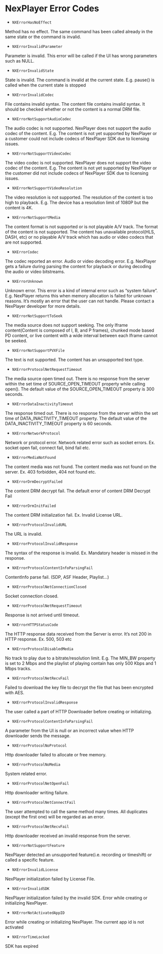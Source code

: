 # NexPlayer Error Codes

* `NXErrorHasNoEffect`

Method has no effect. The same command has been called already in the same state or the command is invalid.

* `NXErrorInvalidParameter`

Parameter is invalid. This error will be called if the UI has wrong parameters such as NULL.

* `NXErrorInvalidState`

State is invalid. The command is invalid at the current state. E.g. pause() is called when the current state is stopped

* `NXErrorInvalidCodec`

File contains invalid syntax. The content file contains invalid syntax. It should be checked whether or not the content is a normal DRM file.

* `NXErrorNotSupportAudioCodec`

The audio codec is not supported. NexPlayer does not support the audio codec of the content. E.g. The content is not yet supported by NexPlayer or a customer could not include codecs of NexPlayer SDK due to licensing issues.

* `NXErrorNotSupportVideoCodec`

The video codec is not supported. NexPlayer does not support the video codec of the content. E.g. The content is not yet supported by NexPlayer or the customer did not include codecs of NexPlayer SDK due to licensing issues.

* `NXErrorNotSupportVideoResolution`

The video resolution is not supported. The resolution of the content is too high to playback. E.g. The device has a resolution limit of 1080P but the content is 4K.

* `NXErrorNotSupportMedia`

The content format is not supported or is not playable A/V track. The format of the content is not supported. The content has unavailable protocol(HLS, DASH, etc) or no playable A/V track which has audio or video codecs that are not supported.

* `NXErrorCodec`

The codec reported an error. Audio or video decoding error. E.g. NexPlayer gets a failure during parsing the content for playback or during decoding the audio or video bitstreams.

* `NXErrorUnknown`

Unknown error. This error is a kind of internal error such as “system failure”. E.g. NexPlayer returns this when memory allocation is failed for unknown reasons. It’s mostly an error that the user can not handle. Please contact a NexPlayer developer for more details.

* `NXErrorNotSupportToSeek`

The media source does not support seeking. The only Iframe content(Content is composed of I, B, and P frames), chunked mode based PD content, or live content with a wide interval between each Iframe cannot be seeked.

* `NXErrorNotSupportPVXFile`

The text is not supported. The content has an unsupported text type.

* `NXErrorProtocolNetRequestTimeout`

The media source open timed out. There is no response from the server within the set time of SOURCE_OPEN_TIMEOUT property while calling open(). The default value of the SOURCE_OPEN_TIMEOUT property is 300 seconds.

* `NXErrorDataInactivityTimeout`

The response timed out. There is no response from the server within the set time of DATA_INACTIVITY_TIMEOUT property. The default value of the DATA_INACTIVITY_TIMEOUT property is 60 seconds.

* `NXErrorNetworkProtocol`

Network or protocol error. Network related error such as socket errors. Ex. socket open fail, connect fail, bind fail etc.

* `NXErrorMediaNotFound`

The content media was not found. The content media was not found on the server. Ex. 403 forbidden, 404 not found etc.

* `NXErrorDrmDecryptFailed`

The content DRM decrypt fail. The default error of content DRM Decrypt Fail

* `NXErrorDrmInitFailed`

The content DRM initialization fail. Ex. Invalid License URL.

* `NXErrorProtocolInvalidURL`

The URL is invalid.

* `NXErrorProtocolInvalidResponse`

The syntax of the response is invalid. Ex. Mandatory header is missed in the response.

* `NXErrorProtocolContentInfoParsingFail`

ContentInfo parse fail. (SDP, ASF Header, Playlist…)

* `NXErrorProtocolNetConnectionClosed`

Socket connection closed.

* `NXErrorProtocolNetRequestTimeout`

Response is not arrived until timeout.

* `NXErrorHTTPStatusCode`

The HTTP response data received from the Server is error. It’s not 200 in HTTP response. Ex. 500, 503 etc

* `NXErrorProtocolDisabledMedia`

No track to play due to a bitrate/resolution limit. E.g. The MIN_BW property is set to 2 Mbps and the playlist of playing contain has only 500 Kbps and 1 Mbps tracks.

* `NXErrorProtocolNetRecvFail`

Failed to download the key file to decrypt the file that has been encrypted with AES.

* `NXErrorProtocolInvalidResponse`

The user called a part of HTTP Downloader before creating or initializing.

* `NXErrorProtocolContentInfoParsingFail`

A parameter from the UI is null or an incorrect value when HTTP downloader sends the message.

* `NXErrorProtocolNoProtocol`

Http downloader failed to allocate or free memory.

* `NXErrorProtocolNoMedia`

System related error.

* `NXErrorProtocolNetOpenFail`

Http downloader writing failure.

* `NXErrorProtocolNetConnectFail`

The user attempted to call the same method many times. All duplicates (except the first one) will be regarded as an error.

* `NXErrorProtocolNetRecvFail`

Http downloader received an invalid response from the server.

* `NXErrorNotSupportFeature`

NexPlayer detected an unsupported feature(i.e. recording or timeshift) or called a specific feature.

* `NXErrorInvalidLicense`

NexPlayer initialization failed by License File.

* `NXErrorInvalidSDK`

NexPlayer initialization failed by the invalid SDK. Error while creating or initializing NexPlayer.

* `NXErrorNotActivatedAppID`

Error while creating or initializing NexPlayer. The current app id is not activated

* `NXErrorTimeLocked`

SDK has expired
